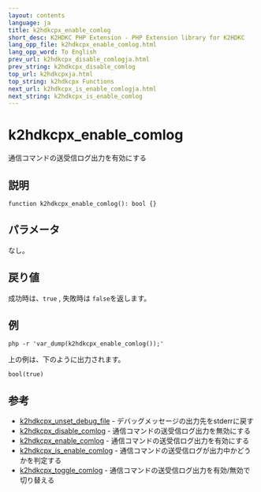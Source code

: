```yaml
---
layout: contents
language: ja
title: k2hdkcpx_enable_comlog
short_desc: K2HDKC PHP Extension - PHP Extension library for K2HDKC
lang_opp_file: k2hdkcpx_enable_comlog.html
lang_opp_word: To English
prev_url: k2hdkcpx_disable_comlogja.html
prev_string: k2hdkcpx_disable_comlog
top_url: k2hdkcpxja.html
top_string: k2hdkcpx Functions
next_url: k2hdkcpx_is_enable_comlogja.html
next_string: k2hdkcpx_is_enable_comlog
---
```


# k2hdkcpx_enable_comlog
通信コマンドの送受信ログ出力を有効にする

## 説明

```
function k2hdkcpx_enable_comlog(): bool {}
```


## パラメータ
なし。

## 戻り値
成功時は、`true` , 失敗時は `false`を返します。

## 例

```
php -r 'var_dump(k2hdkcpx_enable_comlog());'
```

上の例は、下のように出力されます。

```
bool(true)
```


## 参考
- [k2hdkcpx_unset_debug_file](k2hdkcpx_unset_debug_fileja.html) - デバッグメッセージの出力先をstderrに戻す
- [k2hdkcpx_disable_comlog](k2hdkcpx_disable_comlogja.html) - 通信コマンドの送受信ログ出力を無効にする
- [k2hdkcpx_enable_comlog](k2hdkcpx_enable_comlogja.html) - 通信コマンドの送受信ログ出力を有効にする
- [k2hdkcpx_is_enable_comlog](k2hdkcpx_is_enable_comlogja.html) - 通信コマンドの送受信ログが出力中かどうかを判定する
- [k2hdkcpx_toggle_comlog](k2hdkcpx_toggle_comlogja.html) - 通信コマンドの送受信ログ出力を有効/無効で切り替える
